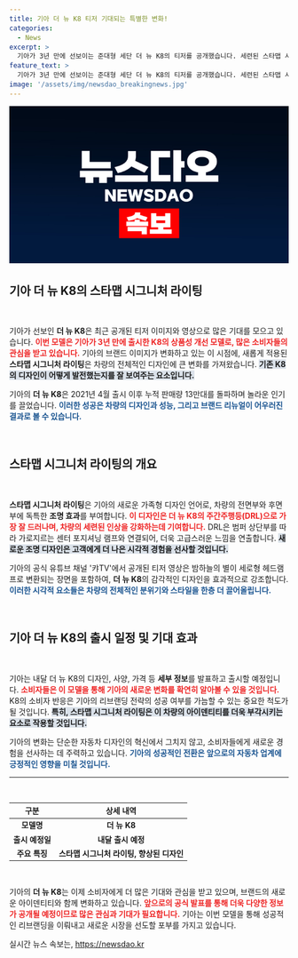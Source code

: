 ```yaml
---
title: 기아 더 뉴 K8 티저 기대되는 특별한 변화!
categories:
  - News
excerpt: >
  기아가 3년 만에 선보이는 준대형 세단 더 뉴 K8의 티저를 공개했습니다. 세련된 스타맵 시그니처 라이팅과 고급스러운 디자인이 강조된 이 모델은 다음 달 모든 정보를 공개합니다! 클릭하고 매력적인 변화를 살펴보세요!
feature_text: >
  기아가 3년 만에 선보이는 준대형 세단 더 뉴 K8의 티저를 공개했습니다. 세련된 스타맵 시그니처 라이팅과 고급스러운 디자인이 강조된 이 모델은 다음 달 모든 정보를 공개합니다! 클릭하고 매력적인 변화를 살펴보세요!
image: '/assets/img/newsdao_breakingnews.jpg'
---
```


<p><img src="/assets/img/newsdao_breakingnews.jpg" alt="flaretime 속보" /></p>

<h2 data-ke-size="size26">기아 더 뉴 K8의 스타맵 시그니처 라이팅</h2>

<p data-ke-size="size16">&nbsp;</p>

<p>기아가 선보인 <b>더 뉴 K8</b>은 최근 공개된 티저 이미지와 영상으로 많은 기대를 모으고 있습니다. <b><span style="color: #ee2323;">이번 모델은 기아가 3년 만에 출시한 K8의 상품성 개선 모델로, 많은 소비자들의 관심을 받고 있습니다.</span></b> 기아의 브랜드 이미지가 변화하고 있는 이 시점에, 새롭게 적용된 <b>스타맵 시그니처 라이팅</b>은 차량의 전체적인 디자인에 큰 변화를 가져왔습니다. <b><span style="background-color: #21538527;">기존 K8의 디자인이 어떻게 발전했는지를 잘 보여주는 요소입니다.</span></b></p>

<p>기아의 <b>더 뉴 K8</b>은 2021년 4월 출시 이후 누적 판매량 13만대를 돌파하며 놀라운 인기를 끌었습니다. <b><span style="color: #1a5490;">이러한 성공은 차량의 디자인과 성능, 그리고 브랜드 리뉴얼이 어우러진 결과로 볼 수 있습니다.</span></b></p>

<p data-ke-size="size16">&nbsp;</p>

<h2 data-ke-size="size26">스타맵 시그니처 라이팅의 개요</h2>

<p data-ke-size="size16">&nbsp;</p>

<p><b>스타맵 시그니처 라이팅</b>은 기아의 새로운 가족형 디자인 언어로, 차량의 전면부와 후면부에 독특한 <b>조명 효과</b>를 부여합니다. <b><span style="color: #ee2323;">이 디자인은 더 뉴 K8의 주간주행등(DRL)으로 가장 잘 드러나며, 차량의 세련된 인상을 강화하는데 기여합니다.</span></b> DRL은 범퍼 상단부를 따라 가로지르는 센터 포지셔닝 램프와 연결되어, 더욱 고급스러운 느낌을 연출합니다. <b><span style="background-color: #21538527;">새로운 조명 디자인은 고객에게 더 나은 시각적 경험을 선사할 것입니다.</span></b></p>

<p>기아의 공식 유튜브 채널 '캬TV'에서 공개된 티저 영상은 밤하늘의 별이 세로형 헤드램프로 변환되는 장면을 포함하여, <b>더 뉴 K8</b>의 감각적인 디자인을 효과적으로 강조합니다. <b><span style="color: #1a5490;">이러한 시각적 요소들은 차량의 전체적인 분위기와 스타일을 한층 더 끌어올립니다.</span></b></p>

<p data-ke-size="size16">&nbsp;</p>

<h2 data-ke-size="size26">기아 더 뉴 K8의 출시 일정 및 기대 효과</h2>

<p data-ke-size="size16">&nbsp;</p>

<p>기아는 내달 더 뉴 K8의 디자인, 사양, 가격 등 <b>세부 정보</b>를 발표하고 출시할 예정입니다. <b><span style="color: #ee2323;">소비자들은 이 모델을 통해 기아의 새로운 변화를 확연히 알아볼 수 있을 것입니다.</span></b> K8의 소비자 반응은 기아의 리브랜딩 전략의 성공 여부를 가늠할 수 있는 중요한 척도가 될 것입니다. <b><span style="background-color: #21538527;">특히, 스타맵 시그니처 라이팅은 이 차량의 아이덴티티를 더욱 부각시키는 요소로 작용할 것입니다.</span></b></p>

<p>기아의 변화는 단순한 자동차 디자인의 혁신에서 그치지 않고, 소비자들에게 새로운 경험을 선사하는 데 주력하고 있습니다. <b><span style="color: #1a5490;">기아의 성공적인 전환은 앞으로의 자동차 업계에 긍정적인 영향을 미칠 것입니다.</span></b></p>

<hr/>

<p data-ke-size="size16">&nbsp;</p>

<table style="width: 100%; border-collapse: collapse;">
  <thead>
    <tr>
      <th style="text-align: center;"><b>구분</b></th>
      <th style="text-align: center;"><b>상세 내역</b></th>
    </tr>
  </thead>
  <tbody>
    <tr>
      <td style="text-align: center; height: 17px;"><b>모델명</b></td>
      <td style="text-align: center; height: 17px;"><b>더 뉴 K8</b></td>
    </tr>
    <tr>
      <td style="text-align: center; height: 17px;"><b>출시 예정일</b></td>
      <td style="text-align: center; height: 17px;"><b>내달 출시 예정</b></td>
    </tr>
    <tr>
      <td style="text-align: center; height: 17px;"><b>주요 특징</b></td>
      <td style="text-align: center; height: 17px;"><b>스타맵 시그니처 라이팅, 향상된 디자인</b></td>
    </tr>
  </tbody>
</table>

<p data-ke-size="size16">&nbsp;</p>

<p>기아의 <b>더 뉴 K8</b>는 이제 소비자에게 더 많은 기대와 관심을 받고 있으며, 브랜드의 새로운 아이덴티티와 함께 변화하고 있습니다. <b><span style="color: #ee2323;">앞으로의 공식 발표를 통해 더욱 다양한 정보가 공개될 예정이므로 많은 관심과 기대가 필요합니다.</span></b> 기아는 이번 모델을 통해 성공적인 리브랜딩을 이뤄내고 새로운 시장을 선도할 포부를 가지고 있습니다.</p>
실시간 뉴스 속보는, <a href="https://newsdao.kr" rel="dofollow">https://newsdao.kr</a>


